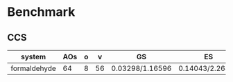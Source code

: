 # Benchmark

## CCS


|system       | AOs | o | v  | GS              | ES              | TS |
|-------------|-----|---|----|-----------------|-----------------|----|
|formaldehyde | 64  | 8 | 56 | 0.03298/1.16596 | 0.14043/2.26400 |klkj|
